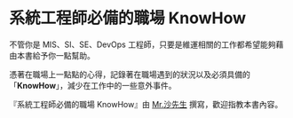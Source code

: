 # 系統工程師必備的職場 KnowHow

不管你是 MIS、SI、SE、DevOps 工程師，只要是維運相關的工作都希望能夠藉由本書給予你一點幫助。

憑著在職場上一點點的心得，記錄著在職場遇到的狀況以及必須具備的「**KnowHow**」，減少在工作中的一些意外事件。

『系統工程師必備的職場 KnowHow』由 [Mr.沙先生][shazi7804] 撰寫，歡迎指教本書內容。


[shazi7804]:https://shazi.info
